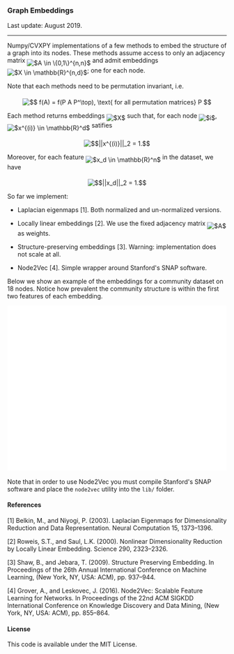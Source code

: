 ### Graph Embeddings

Last update: August 2019.

---

Numpy/CVXPY implementations of a few methods to embed the structure of a graph into its nodes. 
These methods assume access to only an adjacency matrix <img alt="$A \in \{0,1\}^{n,n}$" src="svgs/e909d92b706366ac5f3bbec0d2de7d15.svg" align="middle" width="92.75883704999998pt" height="24.65753399999998pt"/> and admit embeddings <img alt="$X \in \mathbb{R}^{n,d}$" src="svgs/a85c88c064c138925195462541923c5e.svg" align="middle" width="65.74521854999999pt" height="27.91243950000002pt"/>; one for each node.

Note that each methods need to be permutation invariant, i.e.
<p align="center"><img alt="$$&#10;f(A) = f(P A P^\top), \text{ for all permutation matrices} P&#10;$$" src="svgs/02aa76bac0650670f4e681c5143ed759.svg" align="middle" width="356.68431975pt" height="18.88772655pt"/></p>

Each method returns embeddings <img alt="$X$" src="svgs/cbfb1b2a33b28eab8a3e59464768e810.svg" align="middle" width="14.908688849999992pt" height="22.465723500000017pt"/> such that, for each node <img alt="$i$" src="svgs/77a3b857d53fb44e33b53e4c8b68351a.svg" align="middle" width="5.663225699999989pt" height="21.68300969999999pt"/>, <img alt="$x^{(i)} \in \mathbb{R}^d$" src="svgs/f42b98d64757df18a2bdde229d91e00f.svg" align="middle" width="63.94820189999999pt" height="29.190975000000005pt"/> satifies
<p align="center"><img alt="$$||x^{(i)}||_2 = 1.$$" src="svgs/9876e1b69abce3c884939443ec903c81.svg" align="middle" width="85.48422794999999pt" height="19.526994300000002pt"/></p>

Moreover, for each feature <img alt="$x_d \in \mathbb{R}^n$" src="svgs/ce357cfef2eceaf6abfeda7f14b9f9bf.svg" align="middle" width="57.14932409999998pt" height="22.648391699999998pt"/> in the dataset, we have
<p align="center"><img alt="$$||x_d||_2 = 1.$$" src="svgs/9656be0b233583a9da4488429ffb95aa.svg" align="middle" width="77.40240254999999pt" height="16.438356pt"/></p>

So far we implement:

- Laplacian eigenmaps [1]. Both normalized and un-normalized versions.

- Locally linear embeddings [2]. We use the fixed adjacency matrix <img alt="$A$" src="svgs/53d147e7f3fe6e47ee05b88b166bd3f6.svg" align="middle" width="12.32879834999999pt" height="22.465723500000017pt"/> as weights.

- Structure-preserving embeddings [3]. Warning: implementation does not scale at all.

- Node2Vec [4]. Simple wrapper around Stanford's SNAP software.

Below we show an example of the embeddings for a community dataset on 18 nodes. Notice how prevalent the community structure is within the first two features of each embedding.

![](examples/ex.png)

Note that in order to use Node2Vec you must compile Stanford's SNAP software and place the `node2vec` utility into the `lib/` folder.

#### References

[1] Belkin, M., and Niyogi, P. (2003). Laplacian Eigenmaps for Dimensionality Reduction and Data Representation. Neural Computation 15, 1373–1396.

[2] Roweis, S.T., and Saul, L.K. (2000). Nonlinear Dimensionality Reduction by Locally Linear Embedding. Science 290, 2323–2326.

[3] Shaw, B., and Jebara, T. (2009). Structure Preserving Embedding. In Proceedings of the 26th Annual International Conference on Machine Learning, (New York, NY, USA: ACM), pp. 937–944.

[4] Grover, A., and Leskovec, J. (2016). Node2Vec: Scalable Feature Learning for Networks. In Proceedings of the 22nd ACM SIGKDD International Conference on Knowledge Discovery and Data Mining, (New York, NY, USA: ACM), pp. 855–864.

#### License

This code is available under the MIT License.

